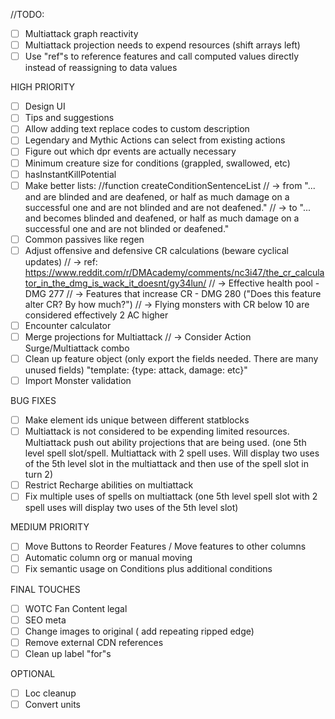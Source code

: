 //TODO: 

- [ ] Multiattack graph reactivity
- [ ] Multiattack projection needs to expend resources (shift arrays left)
- [ ] Use "ref"s to reference features and call computed values directly instead of reassigning to data values

HIGH PRIORITY
- [ ] Design UI
- [ ] Tips and suggestions
- [ ] Allow adding text replace codes to custom description
- [ ] Legendary and Mythic Actions can select from existing actions
- [ ] Figure out which dpr events are actually necessary
- [ ] Minimum creature size for conditions (grappled, swallowed, etc)
- [ ] hasInstantKillPotential
- [ ] Make better lists: //function createConditionSentenceList
//  -> from "... and are blinded and are deafened, or half as much damage on a successful one and are not blinded and are not deafened."
//      -> to "... and becomes blinded and deafened, or half as much damage on a successful one and are not blinded or deafened."
- [ ] Common passives like regen
- [ ] Adjust offensive and defensive CR calculations (beware cyclical updates)
//      -> ref: https://www.reddit.com/r/DMAcademy/comments/nc3i47/the_cr_calculator_in_the_dmg_is_wack_it_doesnt/gy34lun/
//      -> Effective health pool - DMG 277
//      -> Features that increase CR - DMG 280 ("Does this feature alter CR? By how much?")
//      -> Flying monsters with CR below 10 are considered effectively 2 AC higher
- [ ] Encounter calculator
- [ ] Merge projections for Multiattack
//      -> Consider Action Surge/Multiattack combo
- [ ] Clean up feature object (only export the fields needed. There are many unused fields) "template: {type: attack, damage: etc}"
- [ ] Import Monster validation

BUG FIXES
- [ ] Make element ids unique between different statblocks
- [ ] Multiattack is not considered to be expending limited resources. Multiattack push out ability projections that are being used. (one 5th level spell slot/spell. Multiattack with 2 spell uses. Will display two uses of the 5th level slot in the multiattack and then use of the spell slot in turn 2)
- [ ] Restrict Recharge abilities on multiattack
- [ ] Fix multiple uses of spells on multiattack (one 5th level spell slot with 2 spell uses will display two uses of the 5th level slot)

MEDIUM PRIORITY
- [ ] Move Buttons to Reorder Features / Move features to other columns
- [ ] Automatic column org or manual moving
- [ ] Fix semantic usage on Conditions plus additional conditions

FINAL TOUCHES
- [ ] WOTC Fan Content legal
- [ ] SEO meta
- [ ] Change images to original ( add repeating ripped edge)
- [ ] Remove external CDN references
- [ ] Clean up label "for"s

OPTIONAL
- [ ] Loc cleanup
- [ ] Convert units